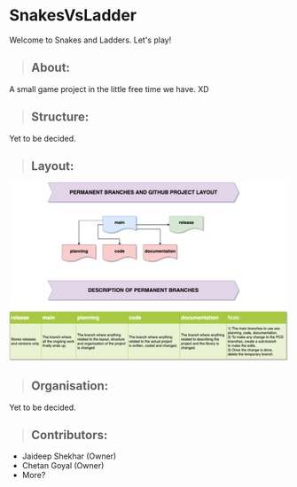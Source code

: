 # SnakesVsLadder

Welcome to Snakes and Ladders. Let's play!

>## About:

A small game project in the little free time we have. XD

>## Structure:
Yet to be decided.

>## Layout:
![Layout](https://github.com/JaiSh12345/SnakesVsLadder/blob/documentation/planning/Branches.png)

>## Organisation:
Yet to be decided.

>## Contributors:
- Jaideep Shekhar (Owner)  
- Chetan Goyal (Owner)
- More?